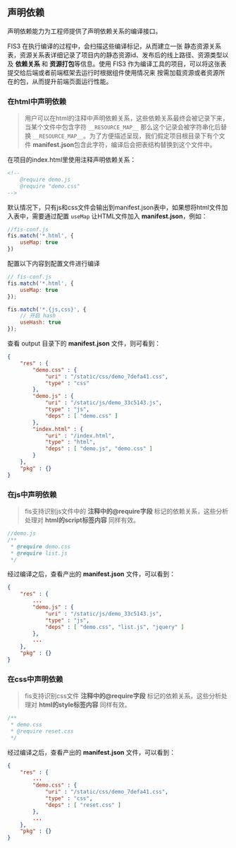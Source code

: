 ## 声明依赖

声明依赖能力为工程师提供了声明依赖关系的编译接口。

FIS3 在执行编译的过程中，会扫描这些编译标记，从而建立一张 静态资源关系表，资源关系表详细记录了项目内的静态资源id、发布后的线上路径、资源类型以及 **依赖关系** 和 **资源打包**等信息。使用 FIS3 作为编译工具的项目，可以将这张表提交给后端或者前端框架去运行时根据组件使用情况来 按需加载资源或者资源所在的包，从而提升前端页面运行性能。

### 在html中声明依赖

> 用户可以在html的注释中声明依赖关系，这些依赖关系最终会被记录下来，当某个文件中包含字符 `__RESOURCE_MAP__` 那么这个记录会被字符串化后替换 `__RESOURCE_MAP__`。为了方便描述呈现，我们假定项目根目录下有个文件 **manifest.json**包含此字符，编译后会把表结构替换到这个文件中。

在项目的index.html里使用注释声明依赖关系：

```html
<!--
    @require demo.js
    @require "demo.css"
-->
```

默认情况下，只有js和css文件会输出到manifest.json表中，如果想将html文件加入表中，需要通过配置 ```useMap``` 让HTML文件加入 **manifest.json**，例如：

```javascript
//fis-conf.js
fis.match('*.html', {
    useMap: true
})
```

配置以下内容到配置文件进行编译

```js
// fis-conf.js
fis.match('*.html', {
    useMap: true
});

fis.match('*.{js,css}', {
    // 开启 hash
    useHash: true
});
```

查看 output 目录下的 **manifest.json** 文件，则可看到：

```json
{
    "res" : {
        "demo.css" : {
            "uri" : "/static/css/demo_7defa41.css",
            "type" : "css"
        },
        "demo.js" : {
            "uri" : "/static/js/demo_33c5143.js",
            "type" : "js",
            "deps" : [ "demo.css" ]
        },
        "index.html" : {
            "uri" : "/index.html",
            "type" : "html",
            "deps" : [ "demo.js", "demo.css" ]
        }
    },
    "pkg" : {}
}
```

### 在js中声明依赖

> fis支持识别js文件中的 **注释中的@require字段** 标记的依赖关系，这些分析处理对 **html的script标签内容** 同样有效。

```javascript
//demo.js
/**
 * @require demo.css
 * @require list.js
 */
```

经过编译之后，查看产出的 **manifest.json** 文件，可以看到：

```json
{
    "res" : {
        ...
        "demo.js" : {
            "uri" : "/static/js/demo_33c5143.js",
            "type" : "js",
            "deps" : [ "demo.css", "list.js", "jquery" ]
        },
        ...
    },
    "pkg" : {}
}
```

### 在css中声明依赖

> fis支持识别css文件 **注释中的@require字段** 标记的依赖关系，这些分析处理对 **html的style标签内容** 同样有效。

```css
/**
 * demo.css
 * @require reset.css
 */
```

经过编译之后，查看产出的 **manifest.json** 文件，可以看到：

```json
{
    "res" : {
        ...
        "demo.css" : {
            "uri" : "/static/css/demo_7defa41.css",
            "type" : "css",
            "deps" : [ "reset.css" ]
        },
        ...
    },
    "pkg" : {}
}
```
